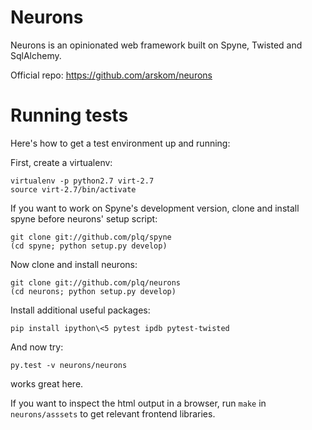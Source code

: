 Neurons
=======

Neurons is an opinionated web framework built on Spyne, Twisted and SqlAlchemy.

Official repo: https://github.com/arskom/neurons

Running tests
=============

Here's how to get a test environment up and running:

First, create a virtualenv:

    virtualenv -p python2.7 virt-2.7
    source virt-2.7/bin/activate

If you want to work on Spyne's development version, clone and install spyne
before neurons' setup script:

    git clone git://github.com/plq/spyne
    (cd spyne; python setup.py develop)

Now clone and install neurons:

    git clone git://github.com/plq/neurons
    (cd neurons; python setup.py develop)

Install additional useful packages:

    pip install ipython\<5 pytest ipdb pytest-twisted

And now try:

    py.test -v neurons/neurons

works great here.

If you want to inspect the html output in a browser, run ``make`` in
``neurons/asssets`` to get relevant frontend libraries.
